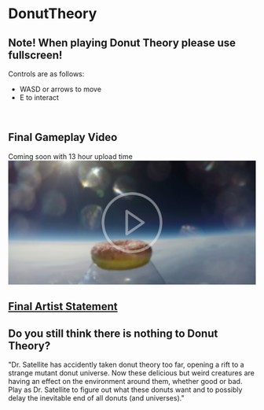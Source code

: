 # DonutTheory

## Note! When playing Donut Theory please use fullscreen!

Controls are as follows: <br/>
* WASD or arrows to move 
* E to interact <br/>
<br/>

## Final Gameplay Video
Coming soon with 13 hour upload time
[![Coming soon with 13 hour upload time](/Images/TrailerPlaceholder.png)](https://emilykrasser.github.io/DonutTheory/)

## [Final Artist Statement](https://github.com/emilykrasser/DonutTheory/blob/master/EmilyKrasser_FinalArtistStatement.pdf)

## Do you still think there is nothing to Donut Theory?
"Dr. Satellite has accidently taken donut theory too far, opening a rift to a strange mutant donut universe. Now these delicious but weird creatures are having an effect on the environment around them, whether good or bad. Play as Dr. Satellite to figure out what these donuts want and to possibly delay the inevitable end of all donuts (and universes)."
